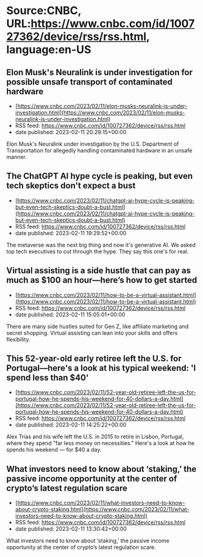 # Source:CNBC, URL:https://www.cnbc.com/id/100727362/device/rss/rss.html, language:en-US

## Elon Musk's Neuralink is under investigation for possible unsafe transport of contaminated hardware
 - [https://www.cnbc.com/2023/02/11/elon-musks-neuralink-is-under-investigation.html](https://www.cnbc.com/2023/02/11/elon-musks-neuralink-is-under-investigation.html)
 - RSS feed: https://www.cnbc.com/id/100727362/device/rss/rss.html
 - date published: 2023-02-11 20:29:15+00:00

Elon Musk's Neuralink under investigation by the U.S. Department of Transportation for allegedly handling contaminated hardware in an unsafe manner.

## The ChatGPT AI hype cycle is peaking, but even tech skeptics don't expect a bust
 - [https://www.cnbc.com/2023/02/11/chatgpt-ai-hype-cycle-is-peaking-but-even-tech-skeptics-doubt-a-bust.html](https://www.cnbc.com/2023/02/11/chatgpt-ai-hype-cycle-is-peaking-but-even-tech-skeptics-doubt-a-bust.html)
 - RSS feed: https://www.cnbc.com/id/100727362/device/rss/rss.html
 - date published: 2023-02-11 19:29:52+00:00

The metaverse was the next big thing and now it's generative AI. We asked top tech executives to cut through the hype. They say this one's for real.

## Virtual assisting is a side hustle that can pay as much as $100 an hour—here’s how to get started
 - [https://www.cnbc.com/2023/02/11/how-to-be-a-virtual-assistant.html](https://www.cnbc.com/2023/02/11/how-to-be-a-virtual-assistant.html)
 - RSS feed: https://www.cnbc.com/id/100727362/device/rss/rss.html
 - date published: 2023-02-11 15:05:01+00:00

There are many side hustles suited for Gen Z, like affiliate marketing and secret shopping. Virtual assisting can lean into your skills and offers flexibility.

## This 52-year-old early retiree left the U.S. for Portugal—here's a look at his typical weekend: 'I spend less than $40'
 - [https://www.cnbc.com/2023/02/11/52-year-old-retiree-left-the-us-for-portugal-how-he-spends-his-weekend-for-40-dollars-a-day.html](https://www.cnbc.com/2023/02/11/52-year-old-retiree-left-the-us-for-portugal-how-he-spends-his-weekend-for-40-dollars-a-day.html)
 - RSS feed: https://www.cnbc.com/id/100727362/device/rss/rss.html
 - date published: 2023-02-11 14:25:22+00:00

Alex Trias and his wife left the U.S. in 2015 to retire in Lisbon, Portugal, where they spend "far less money on necessities." Here's a look at how he spends his weekend — for $40 a day.

## What investors need to know about ‘staking,’ the passive income opportunity at the center of crypto’s latest regulation scare
 - [https://www.cnbc.com/2023/02/11/what-investors-need-to-know-about-crypto-staking.html](https://www.cnbc.com/2023/02/11/what-investors-need-to-know-about-crypto-staking.html)
 - RSS feed: https://www.cnbc.com/id/100727362/device/rss/rss.html
 - date published: 2023-02-11 13:30:42+00:00

What investors need to know about ‘staking,’ the passive income opportunity at the center of crypto’s latest regulation scare.

